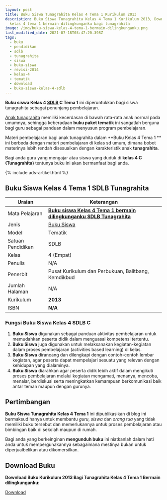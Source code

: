 ```yaml
---
layout: post
title: Buku Siswa Tunagrahita Kelas 4 Tema 1 Kurikulum 2013
description: Buku Siswa Tunagrahita Kelas 4 Tema 1 Kurikulum 2013, Download buku
  kelas 4 tema 1 bermain dilingkunganku bagi tunagrahita
image: /img/buku-siswa-kelas-4-tema-1-bermain-dilingkunganku.png
last_modified_date: 2021-07-18T03:47:20.398Z
tags:
  - buku
  - pendidikan
  - sdlb
  - tunagrahita
  - siswa
  - buku-siswa
  - revisi-2014
  - kelas-4
  - tematik
  - download
  - buku-siswa-kelas-4-sdlb
---
```



**Buku siswa Kelas 4 <abbr title="Sekolah Dasar Luar Biasa">SDLB</abbr> C Tema 1** ini diperuntukkan bagi siswa tunagrahita sebagai penunjang pembelajaran.

[Anak tunagrahita](/teori/tunagrahita) memiliki kecerdasan di bawah rata-rata anak normal pada umumnya, sehingga keberadaan **buku paket tematik** ini sangatlah berguna bagi guru sebagai panduan dalam menyusun program pembelajaran.

Materi pembelajaran bagi anak tunagrahita dalam **Buku Kelas 4 Tema 1 ** ini berbeda dengan materi pembelajaran di kelas sd umum, dimana bobot materinya lebih rendah disesuaikan dengan karakteristik anak **tunagrahita**.

Bagi anda guru yang mengajar atau siswa yang duduk di **kelas 4 C (Tunagrahita)** tentunya buku ini akan bermanfaat bagi anda.

{% include ads-artikel.html %}

## Buku Siswa Kelas 4 Tema 1 SDLB Tunagrahita  

|Uraian|Keterangan|
| --- | --- |
|Mata Pelajaran|<a href="/bse/buku-siswa-tunagrahita-kelas-4-tema-1-kurikulum-2013" title="Buku siswa Kelas 4 Tema 1 Bermain Dilingkunganku SDLB Tunagrahita"><strong>Buku siswa Kelas 4 Tema 1 bermain dilingkunganku SDLB Tunagrahita</strong></a>|
|Jenis|<a href="/bse" title="Buku Siswa" target="_blank">Buku Siswa</a>|
|Model|Tematik|
|Satuan Pendidikan|SDLB|
|Kelas|4 (Empat)|
|Penulis|N/A|
|Penerbit|Pusat Kurikulum dan Perbukuan, Balitbang, Kemdikbud|
|Jumlah Halaman|N/A|
|Kurikulum|<strong>2013</strong>|
|ISBN|<strong>N/A</strong>|

### Fungsi Buku Siswa Kelas 4 SDLB C
1. **Buku Siswa**  digunakan sebagai panduan aktivitas pembelajaran untuk memudahkan peserta didik dalam menguasai kompetensi tertentu.
2. **Buku Siswa**  juga digunakan untuk melaksanakan kegiatan-kegiatan dalam proses pembelajaran (activities based learning) di kelas.
3. **Buku Siswa** dirancang dan dilengkapi dengan contoh-contoh lembar kegiatan, agar peserta dapat mempelajari sesuatu yang relevan dengan kehidupan yang dialaminya.
4. **Buku Siswa** diarahkan agar peserta didik lebih aktif dalam mengikuti proses pembelajaran melalui kegiatan mengamati, menanya, mencoba, menalar, berdiskusi serta meningkatkan kemampuan berkomunikasi baik antar teman maupun dengan gurunya.


## Pertimbangan
**Buku Siswa Tunagrahita Kelas 4 Tema 1** ini dipublikasikan di blog ini bermaksud hanya untuk membantu _guru_, _siswa_ dan _orang tua_ yang tidak memiliki buku tersebut dan memerlukannya untuk proses pembelajaran atau bimbingan baik di sekolah maupun di rumah.

Bagi anda yang berkeinginan <b>mengunduh buku</b> ini niatkanlah dalam hati anda untuk mempergunakannya sebagaimana mestinya bukan untuk diperjualbelikan atau dikomersilkan.
  
## Download Buku
**Download Buku Kurikulum 2013 Bagi Tunagrahita Kelas 4 Tema 1 Bermain dilingkunganku**:
<p class="center"><a class="button download" href="https://docs.google.com/uc?export=download&id=1NH5e2vegfXzy4EBgOaWSULBgHj3BFqTa" rel="nofollow" target="_blank" title="Download">Download</a></p>
